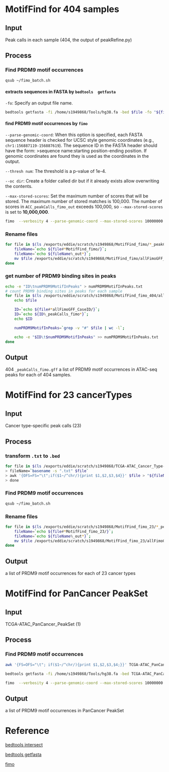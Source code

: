 # MotifFind for 404 samples
## Input
Peak calls in each sample (404, the output of peakRefine.py)
## Process
### Find PRDM9 motif occurrences
```bash
qsub ~/fimo_batch.sh
```
#### extracts sequences in FASTA by `bedtools  getfasta`
`-fo`: Specify an output file name.
```bash
bedtools getfasta -fi /home/s1949868/Tools/hg38.fa -bed $file -fo "${fileName}.fasta"
```
#### find PRDM9 motif occurrences by `fimo`
`--parse-genomic-coord`: When this option is specified, each FASTA sequence header is checked for UCSC style genomic coordinates (e.g., `chr1:156887119-156887619`). The sequence ID in the FASTA header should have the form: >sequence name:starting position-ending position. If genomic coordinates are found they is used as the coordinates in the output. 

`--thresh num`: The threshold is a p-value of 1e-4.

`--oc dir`: Create a folder called dir but if it already exists allow overwriting the contents.

`--max-stored-scores`: Set the maximum number of scores that will be stored. The maximum number of stored matches is 100,000. The number of scores in `ACC_peakCalls_fimo_out` exceeds 100,000, so `--max-stored-scores` is set to **10,000,000**.
```bash
fimo  --verbosity 4 --parse-genomic-coord --max-stored-scores 10000000 --oc "${fileName}_fimo_out" /home/s1949868/PRDM9.pwm.meme "${fileName}.fasta"
```
### Rename files
```bash
for file in $(ls /exports/eddie/scratch/s1949868/MotifFind_fimo/*_peakCalls_fimo_out/fimo.gff); do
	fileName=`echo ${file#*MotifFind_fimo/}`; 
	fileName=`echo ${fileName%_out*}`;
	mv $file /exports/eddie/scratch/s1949868/MotifFind_fimo/allFimoGFF_CaseID/${fileName}.gff
done
```
### get number of PRDM9 binding sites in peaks
```bash
echo -e "ID\tnumPRDM9MotifInPeaks" > numPRDM9MotifInPeaks.txt
# count PRDM9 binding sites in peaks for each sample
for file in $(ls /exports/eddie/scratch/s1949868/MotifFind_fimo_404/allFimoGFF_CaseID/*_fimo.gff); do
	echo $file

	ID=`echo ${file#*allFimoGFF_CaseID/}`; 
	ID=`echo ${ID%_peakCalls_fimo*}`;
	echo $ID

	numPRDM9MotifInPeaks=`grep -v "#" $file | wc -l`; 

	echo -e "$ID\t$numPRDM9MotifInPeaks" >> numPRDM9MotifInPeaks.txt
done
```
## Output
404 `_peakCalls_fimo.gff`
a list of PRDM9 motif occurrences in ATAC-seq peaks for each of 404 samples.
# MotifFind for 23 cancerTypes
## Input
Cancer type-specific peak calls (23)
## Process
### transform `.txt` to `.bed`
```bash
for file in $(ls /exports/eddie/scratch/s1949868/TCGA-ATAC_Cancer_Type-specific_PeakCalls/*_peakCalls.txt); do
> fileName=`basename -s ".txt" $file`
> awk '{OFS=FS="\t";if($1~/^chr/){print $1,$2,$3,$4}}' $file > "${fileName}.bed";
> done
```
### Find PRDM9 motif occurrences
```bash
qsub ~/fimo_batch.sh
```
### Rename files
```bash
for file in $(ls /exports/eddie/scratch/s1949868/MotifFind_fimo_23/*_peakCalls_fimo_out/fimo.gff); do
	fileName=`echo ${file#*MotifFind_fimo_23/}`; 
	fileName=`echo ${fileName%_out*}`;
	mv $file /exports/eddie/scratch/s1949868/MotifFind_fimo_23/allFimoGFF_CaseID_23/${fileName}.gff
done
```
## Output
a list of PRDM9 motif occurrences for each of 23 cancer types
# MotifFind for PanCancer PeakSet
## Input
TCGA-ATAC_PanCancer_PeakSet (1)
## Process
### Find PRDM9 motif occurrences
```bash
awk '{FS=OFS="\t"; if($1~/^chr/){print $1,$2,$3,$4;}}' TCGA-ATAC_PanCancer_PeakSet > TCGA-ATAC_PanCancer_PeakSet.bed

bedtools getfasta -fi /home/s1949868/Tools/hg38.fa -bed TCGA-ATAC_PanCancer_PeakSet.bed -fo TCGA-ATAC_PanCancer_PeakSet.fasta

fimo  --verbosity 4 --parse-genomic-coord --max-stored-scores 10000000 --oc TCGA-ATAC_PanCancer_PeakSet_fimo_out /home/s1949868/PRDM9.pwm.meme TCGA-ATAC_PanCancer_PeakSet.fasta
```
## Output
a list of PRDM9 motif occurrences in PanCancer PeakSet









# Reference
[bedtools intersect](https://bedtools.readthedocs.io/en/latest/content/tools/intersect.html)

[bedtools getfasta](https://bedtools.readthedocs.io/en/latest/content/tools/getfasta.html)

[fimo](http://meme-suite.org/doc/fimo.html)
<!--stackedit_data:
eyJoaXN0b3J5IjpbMTEyNjk5NjI5NiwtMTg5MDUwMjgyNSwxOT
E5MTczMDQxLDI0ODk4MjkzNSw1MzYwNTkzNDMsLTEzNDY2ODkw
MjcsMTY2MjcwODcwLDE0MDk3MjUwNiwxNDYwNDY1MTg5LC0xNT
QyNjU0MzQ1LDgwNjI2MjM3MywyOTQyMjMyNTUsMTQxOTU2NTg1
MywtNzM4NzQ2MDkwLDE2NTU0MTExMzQsMjYxNTQyNTk2LDM3ND
QwMTYwLDE0NDQwNjcyNzQsNjA4ODA3NjMyLDEwNzk0MTg5MzZd
fQ==
-->